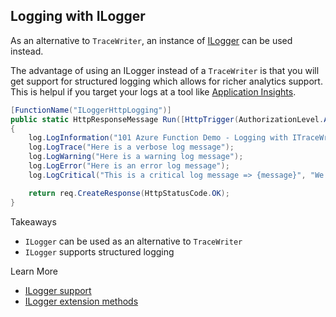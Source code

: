 ## Logging with ILogger
As an alternative to `TraceWriter`, an instance of [ILogger](https://docs.microsoft.com/en-us/aspnet/core/api/microsoft.extensions.logging.ilogger) can be used instead.

The advantage of using an ILogger instead of a `TraceWriter` is that you will get support for structured logging which allows for richer analytics support. This is helpul if you target your logs at a tool like [Application Insights](https://docs.microsoft.com/en-us/azure/application-insights/app-insights-analytics).


```csharp
[FunctionName("ILoggerHttpLogging")]
public static HttpResponseMessage Run([HttpTrigger(AuthorizationLevel.Anonymous, "GET")]HttpRequestMessage req, ILogger log)
{
    log.LogInformation("101 Azure Function Demo - Logging with ITraceWriter");
    log.LogTrace("Here is a verbose log message");
    log.LogWarning("Here is a warning log message");
    log.LogError("Here is an error log message");
    log.LogCritical("This is a critical log message => {message}", "We have a big problem");

    return req.CreateResponse(HttpStatusCode.OK);
}

```

Takeaways
* `ILogger` can be used as an alternative to `TraceWriter`
* `ILogger` supports structured logging

Learn More
* [ILogger support](https://github.com/Azure/azure-webjobs-sdk-script/wiki/ILogger)
* [ILogger extension methods](https://docs.microsoft.com/en-us/aspnet/core/api/microsoft.extensions.logging.loggerextensions#methods_summary)